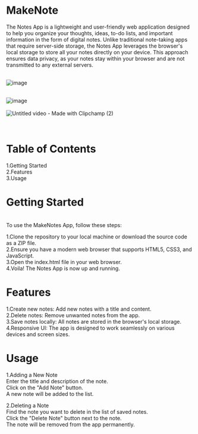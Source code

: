 # MakeNote


The Notes App is a lightweight and user-friendly web application designed to help you organize your thoughts, ideas, to-do lists, and important information in the form of digital notes. Unlike traditional note-taking apps that require server-side storage, the Notes App leverages the browser's local storage to store all your notes directly on your device. This approach ensures data privacy, as your notes stay within your browser and are not transmitted to any external servers.
<br><br>


![image](https://github.com/aditya-1404/MakeNote/assets/91134591/be38b612-cfb1-4520-ab62-4064e5cfb82f)
<br>
<br>

![image](https://github.com/aditya-1404/MakeNote/assets/91134591/39d44621-b360-4368-9d1c-2a3149877b1e)
<br>
<br>
![Untitled video - Made with Clipchamp (2)](https://github.com/aditya-1404/MakeNote/assets/91134591/2ee0e447-f599-41d0-bb81-11f5e60febec)



  

  <br>


<h1>Table of Contents</h1>
1.Getting Started<br>
2.Features<br>
3.Usage<br>

<h1>Getting Started</h1><br>
To use the MakeNotes App, follow these steps:<br>

1.Clone the repository to your local machine or download the source code as a ZIP file.<br>
2.Ensure you have a modern web browser that supports HTML5, CSS3, and JavaScript.<br>
3.Open the index.html file in your web browser.<br>
4.Voila! The Notes App is now up and running.<br>


<h1>Features<br></h1>
1.Create new notes: Add new notes with a title and content.<br>
2.Delete notes: Remove unwanted notes from the app.<br>
3.Save notes locally: All notes are stored in the browser's local storage.<br>
4.Responsive UI: The app is designed to work seamlessly on various devices and screen sizes.<br>

<h1>Usage<br></h1>

1.Adding a New Note<br>
Enter the title and description of the note.<br>
Click on the "Add Note" button.<br>
A new note will be added to the list.<br>

2.Deleting a Note<br>
Find the note you want to delete in the list of saved notes.<br>
Click the "Delete Note" button next to the note.<br>
The note will be removed from the app permanently.<br>
